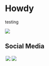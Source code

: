 # Howdy

testing

<img src="https://github-readme-stats.vercel.app/api?username=Longestboi&count_private=true&show_icons=true&theme=radical&hide_rank=true&title_color=ff0f6c)">

## Social Media

<div style="display: flex;">
<a href="https://twitter.com/Long_boii"><img style="padding: 2px;" src="https://img.shields.io/badge/-Twitter-15202B?style=for-the-badge&logo=Twitter"></a>
<a href="https://youtube.com/@Longest_boi"><img style="padding: 2px;" src="https://img.shields.io/badge/-YouTube-FF0000?style=for-the-badge&logo=YouTube"></a>
</div>